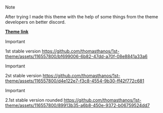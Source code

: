 > [!NOTE]
> After trying I made this theme with the help of some things from the theme developers on better discord.

[𝐓𝐡𝐞𝐦𝐞 𝐥𝐢𝐧𝐤](https://thomasthanos.github.io/1st-theme/SimplethemeV2.theme.css)
<!-- 1st video show -->
> [!IMPORTANT]
> 1st stable version
https://github.com/thomasthanos/1st-theme/assets/116557800/bf699006-6b82-47dd-a70f-08e8841a33a6
<!-- 2st video show -->
> [!IMPORTANT]
> 2st stable version
https://github.com/thomasthanos/1st-theme/assets/116557800/d4e122e7-f3c8-4554-9b30-ff42f772c681
<!-- 3st video show -->
> [!IMPORTANT]
> 2.1st stable version rounded
https://github.com/thomasthanos/1st-theme/assets/116557800/89913b35-a6b8-450e-9372-b06759524dd7

